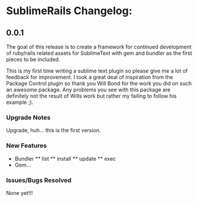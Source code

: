 # SublimeRails Changelog:

## 0.0.1

The goal of this release is to create a framework for continued development of ruby/rails related assets for SublimeText with gem and bundler as the first pieces to be included.

This is my first time writing a sublime text plugin so please give me a lot of feedback for improvement.  I took a great deal of inspiration from the Package Control plugin so thank you Will Bond for the work you did on such an awesome package.  Any problems you see with this package are definitely not the result of Wills work but rather my failing to follow his example ;).

### Upgrade Notes

Upgrade, huh... this is the first version.

### New Features

 * Bundler
 ** list
 ** install
 ** update
 ** exec
 * Gem...

### Issues/Bugs Resolved

None yet!!!
